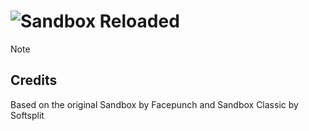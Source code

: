 # ![Sandbox Reloaded](https://i.ibb.co/7x3vwqtr/1748784b-c54c-4245-859e-79f10d8a853c.png)
> [!NOTE]

## Credits
Based on the original Sandbox by Facepunch and Sandbox Classic by Softsplit
